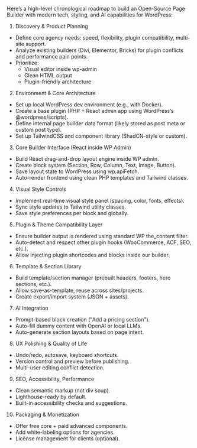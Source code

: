 Here’s a high-level chronological roadmap to build an Open-Source Page Builder with modern tech, styling, and AI capabilities for WordPress:

1. Discovery & Product Planning

- Define core agency needs: speed, flexibility, plugin compatibility, multi-site support.
- Analyze existing builders (Divi, Elementor, Bricks) for plugin conflicts and performance pain points.
- Prioritize:
  - Visual editor inside wp-admin
  - Clean HTML output
  - Plugin-friendly architecture

2. Environment & Core Architecture

- Set up local WordPress dev environment (e.g., with Docker).
- Create a base plugin (PHP + React admin app using WordPress’s @wordpress/scripts).
- Define internal page builder data format (likely stored as post meta or custom post type).
- Set up TailwindCSS and component library (ShadCN-style or custom).

3. Core Builder Interface (React inside WP Admin)

- Build React drag-and-drop layout engine inside WP admin.
- Create block system (Section, Row, Column, Text, Image, Button).
- Save layout state to WordPress using wp.apiFetch.
- Auto-render frontend using clean PHP templates and Tailwind classes.

4. Visual Style Controls

- Implement real-time visual style panel (spacing, color, fonts, effects).
- Sync style updates to Tailwind utility classes.
- Save style preferences per block and globally.

5. Plugin & Theme Compatibility Layer

- Ensure builder output is rendered using standard WP the_content filter.
- Auto-detect and respect other plugin hooks (WooCommerce, ACF, SEO, etc.).
- Allow injecting plugin shortcodes and blocks inside our builder.

6. Template & Section Library

- Build template/section manager (prebuilt headers, footers, hero sections, etc.).
- Allow save-as-template, reuse across sites/projects.
- Create export/import system (JSON + assets).

7. AI Integration

- Prompt-based block creation ("Add a pricing section").
- Auto-fill dummy content with OpenAI or local LLMs.
- Auto-generate section layouts based on page intent.

8. UX Polishing & Quality of Life

- Undo/redo, autosave, keyboard shortcuts.
- Version control and preview before publishing.
- Multi-user editing conflict detection.

9. SEO, Accessibility, Performance

- Clean semantic markup (not div soup).
- Lighthouse-ready by default.
- Built-in accessibility checks and suggestions.

10. Packaging & Monetization

- Offer free core + paid advanced components.
- Add white-labeling options for agencies.
- License management for clients (optional).
